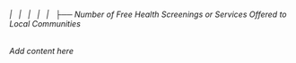 ###### |   |   |   |   |   ├── Number of Free Health Screenings or Services Offered to Local Communities

*Add content here*